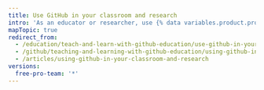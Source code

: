 ```yaml
---
title: Use GitHub in your classroom and research
intro: 'As an educator or researcher, use {% data variables.product.prodname_dotcom %} to collaborate on your work in a classroom, student or research group, and more.'
mapTopic: true
redirect_from:
  - /education/teach-and-learn-with-github-education/use-github-in-your-classroom-and-research
  - /github/teaching-and-learning-with-github-education/using-github-in-your-classroom-and-research
  - /articles/using-github-in-your-classroom-and-research
versions:
  free-pro-team: '*'
---
```



